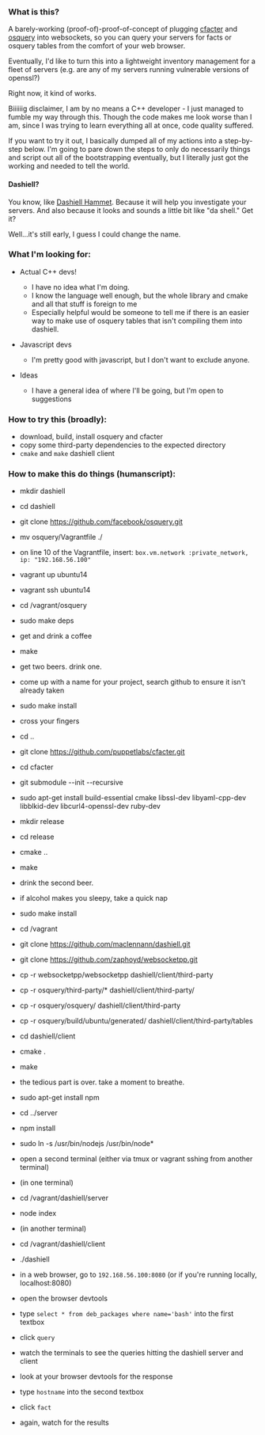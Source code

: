 ### What is this?

A barely-working (proof-of)-proof-of-concept of plugging [cfacter](http://github.com/puppetlabs/cfacter) 
and [osquery](http://osquery.io) into websockets, so you can query your servers for facts or osquery 
tables from the comfort of your web browser.

Eventually, I'd like to turn this into a lightweight inventory management for a fleet of servers (e.g. are any of my servers running vulnerable versions of openssl?)

Right now, it kind of works.

Biiiiiig disclaimer, I am by no means a C++ developer - I just managed to fumble my way through this. 
Though the code makes me look worse than I am, since I was trying to learn everything all at once, 
code quality suffered.

If you want to try it out, I basically dumped all of my actions into a step-by-step below. I'm going to 
pare down the steps to only do necessarily things and script out all of the bootstrapping eventually, 
but I literally just got the working and needed to tell the world.

#### Dashiell?

You know, like [Dashiell Hammet](http://en.wikipedia.org/wiki/Dashiell_Hammett). Because it will help you investigate your 
servers. And also because it looks and sounds a little bit like "da shell." Get it?

Well...it's still early, I guess I could change the name.

### What I'm looking for:

* Actual C++ devs!
    * I have no idea what I'm doing.
    * I know the language well enough, but the whole library and cmake and all that stuff is foreign to me
    * Especially helpful would be someone to tell me if there is an easier way to make use of osquery tables 
that isn't compiling them into dashiell.

* Javascript devs
    * I'm pretty good with javascript, but I don't want to exclude anyone.

* Ideas
    * I have a general idea of where I'll be going, but I'm open to suggestions

### How to try this (broadly): 

* download, build, install osquery and cfacter
* copy some third-party dependencies to the expected directory
* `cmake` and `make` dashiell client

### How to make this do things (humanscript):

* mkdir dashiell
* cd dashiell
* git clone https://github.com/facebook/osquery.git
* mv osquery/Vagrantfile ./
* on line 10 of the Vagrantfile, insert: `box.vm.network :private_network, ip: "192.168.56.100"`
* vagrant up ubuntu14
* vagrant ssh ubuntu14
* cd /vagrant/osquery
* sudo make deps
* get and drink a coffee
* make
* get two beers. drink one.
* come up with a name for your project, search github to ensure it isn't already taken
* sudo make install
* cross your fingers
* cd ..
* git clone https://github.com/puppetlabs/cfacter.git
* cd cfacter
* git submodule --init --recursive
* sudo apt-get install build-essential cmake libssl-dev libyaml-cpp-dev libblkid-dev libcurl4-openssl-dev ruby-dev
* mkdir release
* cd release
* cmake ..
* make
* drink the second beer.
* if alcohol makes you sleepy, take a quick nap
* sudo make install
* cd /vagrant
* git clone https://github.com/maclennann/dashiell.git
* git clone https://github.com/zaphoyd/websocketpp.git
* cp -r websocketpp/websocketpp dashiell/client/third-party
* cp -r osquery/third-party/* dashiell/client/third-party/
* cp -r osquery/osquery/ dashiell/client/third-party
* cp -r osquery/build/ubuntu/generated/ dashiell/client/third-party/tables
* cd dashiell/client
* cmake .
* make
* the tedious part is over. take a moment to breathe.
* sudo apt-get install npm
* cd ../server
* npm install
* sudo ln -s /usr/bin/nodejs /usr/bin/node*

* open a second terminal (either via tmux or vagrant sshing from another terminal)

* (in one terminal)
* cd /vagrant/dashiell/server
* node index

* (in another terminal)
* cd /vagrant/dashiell/client
* ./dashiell

* in a web browser, go to `192.168.56.100:8080` (or if you're running locally, localhost:8080)

* open the browser devtools

* type `select * from deb_packages where name='bash'` into the first textbox
* click `query`
* watch the terminals to see the queries hitting the dashiell server and client
* look at your browser devtools for the response

* type `hostname` into the second textbox
* click `fact`
* again, watch for the results
